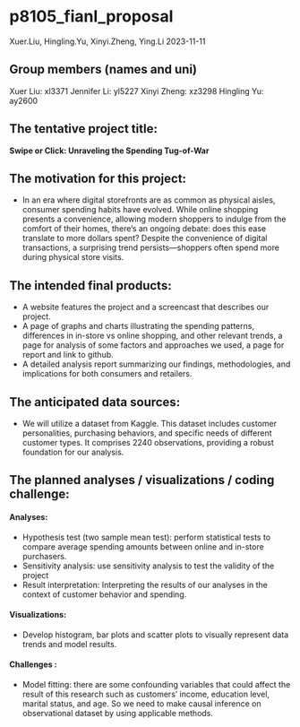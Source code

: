 p8105_fianl_proposal
================
Xuer.Liu, Hingling.Yu, Xinyi.Zheng, Ying.Li
2023-11-11

## Group members (names and uni)

Xuer Liu: xl3371 Jennifer Li: yl5227 Xinyi Zheng: xz3298 Hingling Yu:
ay2600

## The tentative project title:

**Swipe or Click: Unraveling the Spending Tug-of-War**

## The motivation for this project:

- In an era where digital storefronts are as common as physical aisles,
  consumer spending habits have evolved. While online shopping presents
  a convenience, allowing modern shoppers to indulge from the comfort of
  their homes, there’s an ongoing debate: does this ease translate to
  more dollars spent? Despite the convenience of digital transactions, a
  surprising trend persists—shoppers often spend more during physical
  store visits.

## The intended final products:

- A website features the project and a screencast that describes our
  project.
- A page of graphs and charts illustrating the spending patterns,
  differences in in-store vs online shopping, and other relevant trends,
  a page for analysis of some factors and approaches we used, a page for
  report and link to github.
- A detailed analysis report summarizing our findings, methodologies,
  and implications for both consumers and retailers.

## The anticipated data sources:

- We will utilize a dataset from Kaggle. This dataset includes customer
  personalities, purchasing behaviors, and specific needs of different
  customer types. It comprises 2240 observations, providing a robust
  foundation for our analysis.

## The planned analyses / visualizations / coding challenge:

#### Analyses:

- Hypothesis test (two sample mean test): perform statistical tests to
  compare average spending amounts between online and in-store
  purchasers.
- Sensitivity analysis: use sensitivity analysis to test the validity of
  the project
- Result interpretation: Interpreting the results of our analyses in the
  context of customer behavior and spending.

#### Visualizations:

- Develop histogram, bar plots and scatter plots to visually represent
  data trends and model results.

#### Challenges :

- Model fitting: there are some confounding variables that could affect
  the result of this research such as customers’ income, education
  level, marital status, and age. So we need to make causal inference on
  observational dataset by using applicable methods.
